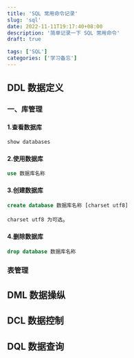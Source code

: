 ```yaml
---
title: 'SQL 常用命令记录'
slug: 'sql'
date: 2022-11-11T19:17:40+08:00
description: '简单记录一下 SQL 常用命令'
draft: true

tags: ['SQL']
categories: ['学习备忘']
---
```




## DDL 数据定义

### 一、库管理

#### 1.查看数据库

```sql
show databases
```

#### 2.使用数据库

```sql
use 数据库名称
```

#### 3.创建数据库

```sql
create database 数据库名称 [charset utf8]
```

`charset utf8 为可选`。

#### 4.删除数据库

```sql
drop database 数据库名称
```

### 表管理

## DML 数据操纵

## DCL 数据控制

## DQL 数据查询
